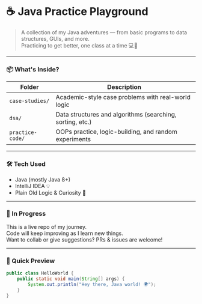 # ☕ Java Practice Playground

> A collection of my Java adventures — from basic programs to data structures, GUIs, and more.  
> Practicing to get better, one class at a time 💻🚀

---

### 📦 What's Inside?

| Folder           | Description                                               |
|------------------|-----------------------------------------------------------|
| `case-studies/`   | Academic-style case problems with real-world logic       |
| `dsa/`            | Data structures and algorithms (searching, sorting, etc.)|
| `practice-code/`  | OOPs practice, logic-building, and random experiments     |


---

### 🛠 Tech Used

- Java (mostly Java 8+)
- IntelliJ IDEA 💡
- Plain Old Logic & Curiosity 🧠

---

### 🚧 In Progress

This is a live repo of my journey.  
Code will keep improving as I learn new things.  
Want to collab or give suggestions? PRs & issues are welcome!

---

### 🌟 Quick Preview

```java
public class HelloWorld {
    public static void main(String[] args) {
        System.out.println("Hey there, Java world! 🌍");
    }
}

